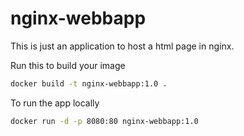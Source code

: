 # nginx-webbapp

This is just an application to host a html page in nginx.

Run this to build your image

```bash
docker build -t nginx-webbapp:1.0 .
```

To run the app locally

```bash
docker run -d -p 8080:80 nginx-webbapp:1.0
```
